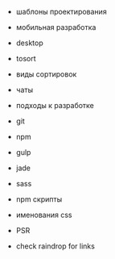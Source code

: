 * шаблоны проектирования
* мобильная разработка
* desktop
* tosort
* виды сортировок
* чаты
* подходы к разработке
* git
* npm
* gulp
* jade
* sass
* npm скрипты
* именования css
* PSR

* check raindrop for links